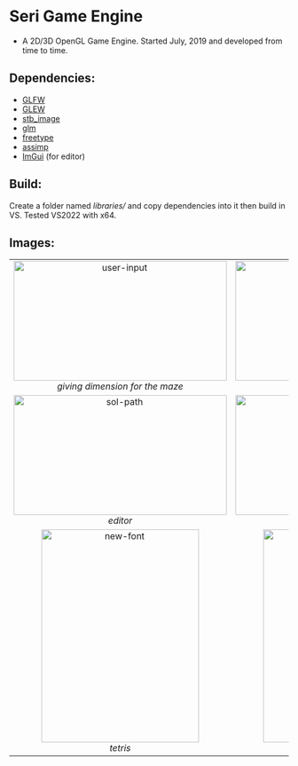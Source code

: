 # Seri Game Engine #
* A 2D/3D OpenGL Game Engine. Started July, 2019 and developed from time to time.
## Dependencies: ##
* [GLFW](https://www.glfw.org)
* [GLEW](http://glew.sourceforge.net)
* [stb_image](https://github.com/nothings/stb/blob/master/stb_image.h)
* [glm](https://github.com/g-truc/glm)
* [freetype](https://www.freetype.org)
* [assimp](https://github.com/assimp/assimp)
* [ImGui](https://github.com/ocornut/imgui) (for editor)
## Build: ##
Create a folder named *libraries/* and copy dependencies into it then build in VS. Tested VS2022 with x64.
## Images: ##
<table>
    <tr>
        <td align="center">
            <img src="https://github.com/ssduman/seri-game-engine/blob/master/images/user-input.png" alt="user-input" width="384" height="216">
            <br />
            <i> giving dimension for the maze <i>
        </td>
        <td align="center">
            <img src="https://github.com/ssduman/seri-game-engine/blob/master/images/passage-solution.png" alt="sol-path" width="384" height="216">
            <br />
            <i> exit way of the maze <i>
        </td>
    </tr>
    <tr>
        <td align="center">
            <img src="https://github.com/ssduman/seri-game-engine/blob/master/images/editor.png" alt="sol-path" width="384" height="216">
            <br />
            <i> editor <i>
        </td>
        <td align="center">
            <img src="https://github.com/ssduman/seri-game-engine/blob/master/images/snake.png" alt="solved" width="384" height="216">
            <br />
            <i> snake <i>
        </td>
    </tr>
    <tr>
        <td align="center">
            <img src="https://github.com/ssduman/seri-game-engine/blob/master/images/tetris.png" alt="new-font" width="284" height="384">
            <br />
            <i> tetris <i>
        </td>
        <td align="center">
            <img src="https://github.com/ssduman/seri-game-engine/blob/master/images/mics.png" alt="solved-new-font" width="284" height="384">
            <br />
            <i> miscellaneous <i>
        </td>
    </tr>
</table>
